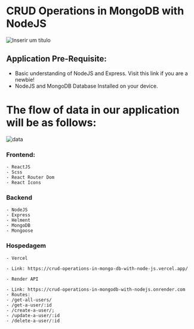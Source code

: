 # CRUD Operations in MongoDB with NodeJS


![Inserir um título](https://github.com/eu-waliston/CRUD-Operations-in-MySQL-with-NodeJS./assets/82295321/7ba82ac6-3785-4bbf-8c4d-376d75343633)



## Application Pre-Requisite:
- Basic understanding of NodeJS and Express. Visit this link if you are a newbie!
- NodeJS and MongoDB  Database Installed on your device.


# The flow of data in our application will be as follows:

![data](https://github.com/eu-waliston/CRUD-Operations-in-MySQL-with-NodeJS./assets/82295321/3a4b2fb9-9a05-4888-b9c0-f421e9c8ac37)


### Frontend:  

    - ReactJS
    - Scss
    - React Router Dom
    - React Icons
    
### Backend 

    - NodeJS
    - Express
    - Helment 
    - MongoDB
    - Mongoose
    
### Hospedagem

    - Vercel
    
    - Link: https://crud-operations-in-mongo-db-with-node-js.vercel.app/
    
    - Render API

    - Link: https://crud-operations-in-mongodb-with-nodejs.onrender.com 
    - Routes: 
    - /get-all-users/
    - /get-a-user/:id
    - /create-a-user/;
    - /update-a-user/:id
    - /delete-a-user/:id
    
